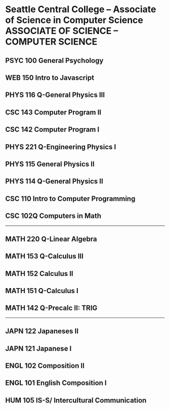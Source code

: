 # Seattle Central College – Associate of Science in Computer Science ASSOCIATE OF SCIENCE – COMPUTER SCIENCE

## PSYC 100 General Psychology

## WEB 150 Intro to Javascript

## PHYS 116 Q-General Physics III

## CSC 143 Computer Program II

## CSC 142 Computer Program I

## PHYS 221 Q-Engineering Physics I

## PHYS 115 General Physics II

## PHYS 114 Q-General Physics II

## CSC 110 Intro to Computer Programming

## CSC 102Q Computers in Math

---

## MATH 220 Q-Linear Algebra

## MATH 153 Q-Calculus III

## MATH 152 Calculus II

## MATH 151 Q-Calculus I

## MATH 142 Q-Precalc II: TRIG

---

## JAPN 122 Japaneses II

## JAPN 121 Japanese I

## ENGL 102 Composition II

## ENGL 101 English Composition I

## HUM 105 IS-S/ Intercultural Communication
